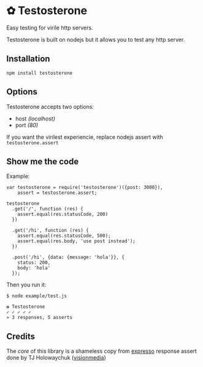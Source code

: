 # ✿ Testosterone

Easy testing for virile http servers.

Testosterone is built on nodejs but it allows you to test any http server.

## Installation

`npm install testosterone`

## Options

Testosterone accepts two options:

- host _(localhost)_
- port _(80)_

If you want the virilest experiencie, replace nodejs assert with `testosterone.assert`

## Show me the code

Example:

    var testosterone = require('testosterone')({post: 3000}),
        assert = testosterone.assert;

    testosterone
      .get('/', function (res) {
        assert.equal(res.statusCode, 200)
      })

      .get('/hi', function (res) {
        assert.equal(res.statusCode, 500);
        assert.equal(res.body, 'use post instead');
      })

      .post('/hi', {data: {message: 'hola'}}, {
        status: 200,
        body: 'hola'
      });

Then you run it:

    $ node example/test.js

    ✿ Testosterone
    ✓ ✓ ✓ ✓ ✓
    » 3 responses, 5 asserts

## Credits

The *core* of this library is a shameless copy from [expresso](https://github.com/visionmedia/expresso.git) response assert done by TJ Holowaychuk ([visionmedia](http://github.com/visionmedia))
